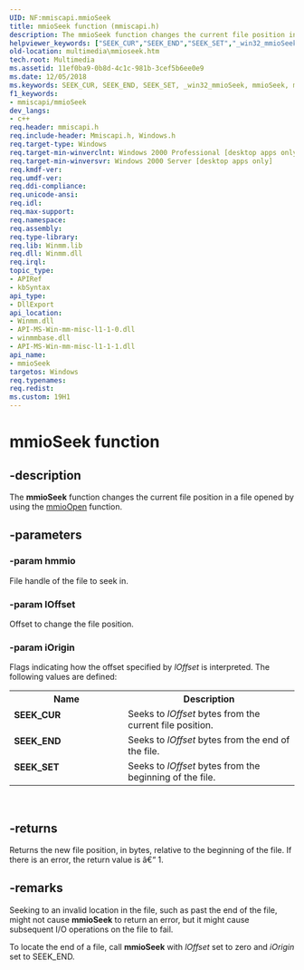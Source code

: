 ```yaml
---
UID: NF:mmiscapi.mmioSeek
title: mmioSeek function (mmiscapi.h)
description: The mmioSeek function changes the current file position in a file opened by using the mmioOpen function.helpviewer_keywords: ["SEEK_CUR","SEEK_END","SEEK_SET","_win32_mmioSeek","mmioSeek","mmioSeek function [Windows Multimedia]","mmsystem/mmioSeek","multimedia.mmioseek"]
old-location: multimedia\mmioseek.htm
tech.root: Multimedia
ms.assetid: 11ef0ba9-0b8d-4c1c-981b-3cef5b6ee0e9
ms.date: 12/05/2018
ms.keywords: SEEK_CUR, SEEK_END, SEEK_SET, _win32_mmioSeek, mmioSeek, mmioSeek function [Windows Multimedia], mmsystem/mmioSeek, multimedia.mmioseek
f1_keywords:
- mmiscapi/mmioSeek
dev_langs:
- c++
req.header: mmiscapi.h
req.include-header: Mmiscapi.h, Windows.h
req.target-type: Windows
req.target-min-winverclnt: Windows 2000 Professional [desktop apps only]
req.target-min-winversvr: Windows 2000 Server [desktop apps only]
req.kmdf-ver: 
req.umdf-ver: 
req.ddi-compliance: 
req.unicode-ansi: 
req.idl: 
req.max-support: 
req.namespace: 
req.assembly: 
req.type-library: 
req.lib: Winmm.lib
req.dll: Winmm.dll
req.irql: 
topic_type:
- APIRef
- kbSyntax
api_type:
- DllExport
api_location:
- Winmm.dll
- API-MS-Win-mm-misc-l1-1-0.dll
- winmmbase.dll
- API-MS-Win-mm-misc-l1-1-1.dll
api_name:
- mmioSeek
targetos: Windows
req.typenames: 
req.redist: 
ms.custom: 19H1
---
```


# mmioSeek function


## -description



The <b>mmioSeek</b> function changes the current file position in a file opened by using the <a href="https://docs.microsoft.com/previous-versions/dd757331(v=vs.85)">mmioOpen</a> function.




## -parameters




### -param hmmio

File handle of the file to seek in.


### -param lOffset

Offset to change the file position.


### -param iOrigin

Flags indicating how the offset specified by <i>lOffset</i> is interpreted. The following values are defined:

<table>
<tr>
<th>Name</th>
<th>Description</th>
</tr>
<tr>
<td width="40%"><a id="SEEK_CUR"></a><a id="seek_cur"></a><dl>
<dt><b>SEEK_CUR</b></dt>
</dl>
</td>
<td width="60%">
Seeks to <i>lOffset</i> bytes from the current file position.

</td>
</tr>
<tr>
<td width="40%"><a id="SEEK_END"></a><a id="seek_end"></a><dl>
<dt><b>SEEK_END</b></dt>
</dl>
</td>
<td width="60%">
Seeks to <i>lOffset</i> bytes from the end of the file.

</td>
</tr>
<tr>
<td width="40%"><a id="SEEK_SET"></a><a id="seek_set"></a><dl>
<dt><b>SEEK_SET</b></dt>
</dl>
</td>
<td width="60%">
Seeks to <i>lOffset</i> bytes from the beginning of the file.

</td>
</tr>
</table>
 


## -returns



Returns the new file position, in bytes, relative to the beginning of the file. If there is an error, the return value is â€“ 1.




## -remarks



Seeking to an invalid location in the file, such as past the end of the file, might not cause <b>mmioSeek</b> to return an error, but it might cause subsequent I/O operations on the file to fail.

To locate the end of a file, call <b>mmioSeek</b> with <i>lOffset</i> set to zero and <i>iOrigin</i> set to SEEK_END.



